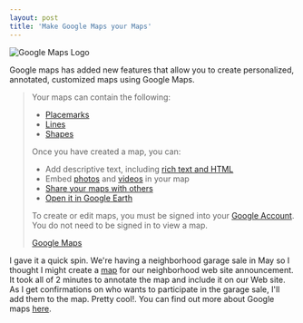 ```yaml
---
layout: post
title: 'Make Google Maps your Maps'
---
```

![Google Maps Logo](http://www.google.com/intl/en_ALL/images/maps_results_logo.gif)

Google maps has added new features that allow you to create personalized, annotated, customized maps using Google Maps.

> Your maps can contain the following: 
> 
>   * [Placemarks](http://maps.google.com/help/maps/userguide/index.html#placemark)
>   * [Lines](http://maps.google.com/help/maps/userguide/index.html#lines)
>   * [Shapes](http://maps.google.com/help/maps/userguide/index.html#shapes)
> 
> Once you have created a map, you can: 
> 
>   * Add descriptive text, including [rich text and HTML](http://maps.google.com/help/maps/userguide/index.html#text)
>   * Embed [photos](http://maps.google.com/help/maps/userguide/index.html#photos) and [videos](http://maps.google.com/help/maps/userguide/index.html#videos) in your map 
>   * [Share your maps with others](http://maps.google.com/help/maps/userguide/index.html#share)
>   * [Open it in Google Earth](http://maps.google.com/help/maps/userguide/index.html#earth)
> 
> To create or edit maps, you must be signed into your [Google Account](https://www.google.com/accounts/Login). You do not need to be signed in to view a map.
> 
> [Google Maps](http://maps.google.com/help/maps/userguide/index.html)

I gave it a quick spin. We're having a neighborhood garage sale in May so I thought I might create a [map](http://maps.google.com/maps/ms?ie=UTF8&oe=UTF-8&hl=en&q=&msa=0&msid=103050620671398768269.00000112192372214bbf6) for our neighborhood web site announcement. It took all of 2 minutes to annotate the map and include it on our Web site. As I get confirmations on who wants to participate in the garage sale, I'll add them to the map. Pretty cool!. You can find out more about Google maps [here](http://maps.google.com/help/maps/userguide/index.html).
